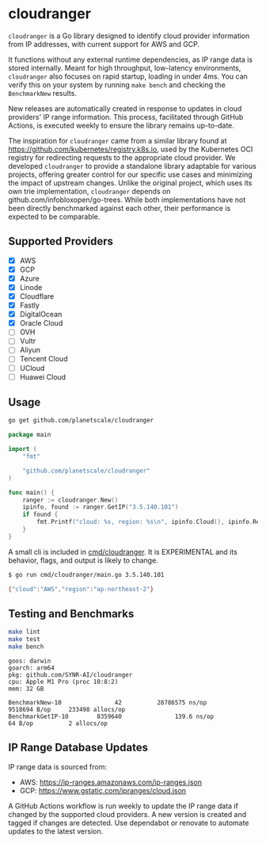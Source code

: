 # cloudranger

`cloudranger` is a Go library designed to identify cloud provider information from IP addresses, with current support for AWS and GCP.

It functions without any external runtime dependencies, as IP range data is stored internally. Meant for high throughput, low-latency environments, `cloudranger` also focuses on rapid startup, loading in under 4ms. You can verify this on your system by running `make bench` and checking the `BenchmarkNew` results.

New releases are automatically created in response to updates in cloud providers' IP range information. This process, facilitated through GitHub Actions, is executed weekly to ensure the library remains up-to-date.

The inspiration for `cloudranger` came from a similar library found at https://github.com/kubernetes/registry.k8s.io, used by the Kubernetes OCI registry for redirecting requests to the appropriate cloud provider. We developed `cloudranger` to provide a standalone library adaptable for various projects, offering greater control for our specific use cases and minimizing the impact of upstream changes. Unlike the original project, which uses its own trie implementation, `cloudranger` depends on github.com/infobloxopen/go-trees. While both implementations have not been directly benchmarked against each other, their performance is expected to be comparable.

## Supported Providers

- [x] AWS
- [x] GCP
- [x] Azure
- [x] Linode
- [x] Cloudflare
- [x] Fastly
- [x] DigitalOcean
- [x] Oracle Cloud
- [ ] OVH
- [ ] Vultr
- [ ] Aliyun
- [ ] Tencent Cloud
- [ ] UCloud
- [ ] Huawei Cloud

## Usage

```sh
go get github.com/planetscale/cloudranger
```

```go
package main

import (
	"fmt"

	"github.com/planetscale/cloudranger"
)

func main() {
	ranger := cloudranger.New()
	ipinfo, found := ranger.GetIP("3.5.140.101")
	if found {
		fmt.Printf("cloud: %s, region: %s\n", ipinfo.Cloud(), ipinfo.Region())
	}
}
```

A small cli is included in [cmd/cloudranger](cmd/cloudranger). It is EXPERIMENTAL and its behavior, flags, and output is likely to change.

```sh
$ go run cmd/cloudranger/main.go 3.5.140.101

{"cloud":"AWS","region":"ap-northeast-2"}
```

## Testing and Benchmarks

```sh
make lint
make test
make bench
```

```
goos: darwin
goarch: arm64
pkg: github.com/SYNR-AI/cloudranger
cpu: Apple M1 Pro (proc 10:8:2)
mem: 32 GB

BenchmarkNew-10               42          28786575 ns/op         9518694 B/op     233498 allocs/op
BenchmarkGetIP-10        8359640               139.6 ns/op            64 B/op          2 allocs/op
```

## IP Range Database Updates

IP range data is sourced from:

- AWS: https://ip-ranges.amazonaws.com/ip-ranges.json
- GCP: https://www.gstatic.com/ipranges/cloud.json

A GitHub Actions workflow is run weekly to update the IP range data if changed by the supported cloud providers. A new version is created and tagged if changes are detected. Use dependabot or renovate to automate updates to the latest version.
